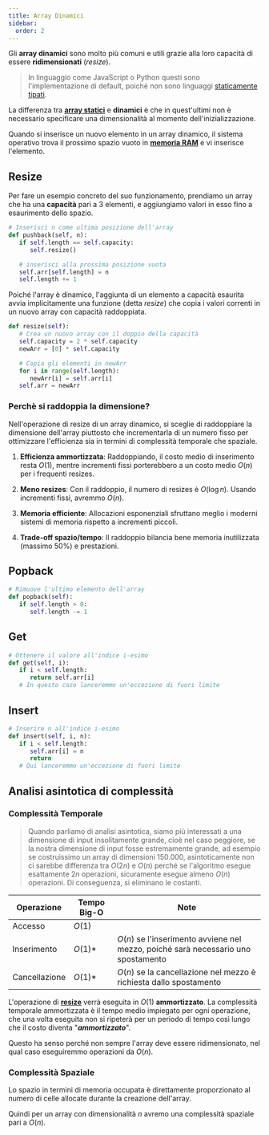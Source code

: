 ```yaml
---
title: Array Dinamici
sidebar:
  order: 2
---
```


Gli **array dinamici** sono molto più comuni e utili grazie alla loro capacità di essere **ridimensionati** (*resize*).

> In linguaggio come JavaScript o Python questi sono l'implementazione di default, poiché non sono linguaggi <a href="https://it.wikipedia.org/wiki/Tipizzazione_statica" target="_blank">staticamente tipati</a>.

La differenza tra [**array statici**](/ds/static-array) e **dinamici** è che in quest'ultimi non è necessario specificare una dimensionalità al momento dell'inizializzazione.

Quando si inserisce un nuovo elemento in un array dinamico, il sistema operativo trova il prossimo spazio vuoto in <a href="https://en.wikipedia.org/wiki/Random-access_memory" target="_blank">**memoria RAM**</a> e vi inserisce l'elemento.

## Resize

Per fare un esempio concreto del suo funzionamento, prendiamo un array che ha una **capacità** pari a $3$ elementi, e aggiungiamo valori in esso fino a esaurimento dello spazio.

```python
# Inserisci n come ultima posizione dell'array
def pushback(self, n):
   if self.length == self.capacity:
      self.resize()

   # inserisci alla prossima posizione vuota
   self.arr[self.length] = n
   self.length += 1
```

Poiché l'array è dinamico, l'aggiunta di un elemento a capacità esaurita avvia implicitamente una funzione (detta *resize*) che copia i valori correnti in un nuovo array con capacità raddoppiata.

```python
def resize(self):
   # Crea un nuovo array con il doppio della capacità
   self.capacity = 2 * self.capacity
   newArr = [0] * self.capacity

   # Copia gli elementi in newArr
   for i in range(self.length):
      newArr[i] = self.arr[i]
   self.arr = newArr
```

### Perchè si raddoppia la dimensione?

Nell'operazione di resize di un array dinamico, si sceglie di raddoppiare la dimensione dell'array piuttosto che incrementarla di un numero fisso per ottimizzare l'efficienza sia in termini di complessità temporale che spaziale.

1. **Efficienza ammortizzata**:
   Raddoppiando, il costo medio di inserimento resta $O(1)$, mentre incrementi fissi porterebbero a un costo medio $O(n)$ per i frequenti resizes.

2. **Meno resizes**:
   Con il raddoppio, il numero di resizes è $O(\log n)$. Usando incrementi fissi, avremmo $O(n)$.

3. **Memoria efficiente**:
   Allocazioni esponenziali sfruttano meglio i moderni sistemi di memoria rispetto a incrementi piccoli.

4. **Trade-off spazio/tempo**:
   Il raddoppio bilancia bene memoria inutilizzata (massimo $50\%$) e prestazioni.

## Popback

```python
# Rimuove l'ultimo elemento dell'array
def popback(self):
   if self.length > 0:
      self.length -= 1
```

## Get

```python
# Ottenere il valore all'indice i-esimo
def get(self, i):
   if i < self.length:
      return self.arr[i]
   # In questo caso lanceremmo un'eccezione di fuori limite
```

## Insert

```python
# Inserire n all'indice i-esimo
def insert(self, i, n):
   if i < self.length:
      self.arr[i] = n
      return
   # Qui lanceremmo un'eccezione di fuori limite
```

## Analisi asintotica di complessità

### Complessità Temporale

> Quando parliamo di analisi asintotica, siamo più interessati a una dimensione di input insolitamente grande, cioè nel caso peggiore, se la nostra dimensione di input fosse estremamente grande, ad esempio se costruissimo un array di dimensioni 150.000, asintoticamente non ci sarebbe differenza tra $O(2n)$ e $O(n)$ perché se l'algoritmo esegue esattamente $2n$ operazioni, sicuramente esegue almeno $O(n)$ operazioni. Di conseguenza, si eliminano le costanti.

| Operazione | Tempo Big-O | Note |
| --------- | ---------- | ----- |
| Accesso | $O(1)$ | |
| Inserimento | $O(1)*$ | $O(n)$ se l'inserimento avviene nel mezzo, poiché sarà necessario uno spostamento |
| Cancellazione | $O(1)*$ | $O(n)$ se la cancellazione nel mezzo è richiesta dallo spostamento |

L'operazione di [**resize**](#resize) verrà eseguita in $O(1)$ **ammortizzato**. La complessità temporale ammortizzata è il tempo medio impiegato per ogni operazione, che una volta eseguita non si ripeterà per un periodo di tempo così lungo che il costo diventa "***ammortizzato***".

Questo ha senso perché non sempre l'array deve essere ridimensionato, nel qual caso eseguiremmo operazioni da $O(n)$.

### Complessità Spaziale

Lo spazio in termini di memoria occupata è direttamente proporzionato al numero di celle allocate durante la creazione dell'array.

Quindi per un array con dimensionalità $n$ avremo una complessità spaziale pari a $O(n)$.
